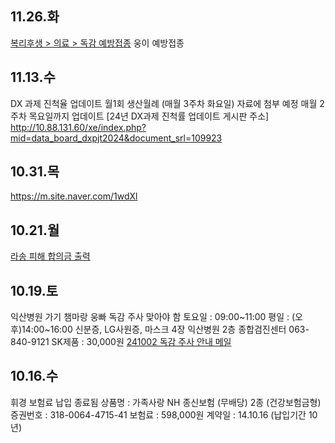 11.26.화
-
[복리후생 > 의료 > 독감 예방접종](/PsRViT1PQ2GFYcIXM4v_4w)
웅이 예방접종

11.13.수
-
DX 과제 진척율 업데이트
월1회 생산월례 (매월 3주차 화요일) 자료에 첨부 예정
매월 2주차 목요일까지 업데이트
[24년 DX과제 진척률 업데이트 게시판 주소]
http://10.88.131.60/xe/index.php?mid=data_board_dxpjt2024&document_srl=109923

10.31.목
-
https://m.site.naver.com/1wdXl

10.21.월
-
[라송 피해 합의금 출력](https://drive.google.com/drive/folders/1Hx15ymG5CTtBcVKOOQz9EDJQlS1yrfqm?usp=drive_link)

10.19.토
-
익산병원 가기
챔마랑 웅빠 독감 주사 맞아야 함
토요일 : 09:00~11:00
평일 : (오후)14:00~16:00
신분증, LG사원증, 마스크 4장
익산병원 2층 종합검진센터
063-840-9121
SK제품 : 30,000원
[241002 독감 주사 안내 메일](/YO90skMRS5C7tkS3Yew87w)

10.16.수
-
휘경 보험료 납입 종료됨
상품명 : 가족사랑 NH 종신보험 (무배당) 2종 (건강보험금형)
증권번호 : 318-0064-4715-41
보험료 : 598,000원
계약일 : 14.10.16 (납입기간 10년)


